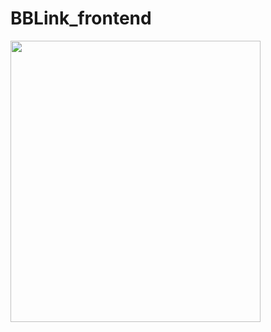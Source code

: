 # BBLink_frontend
<img src="https://user-images.githubusercontent.com/89725142/211133770-f332f567-da2b-4867-bc48-f11fac8db32b.png"  width="400" height="450">

